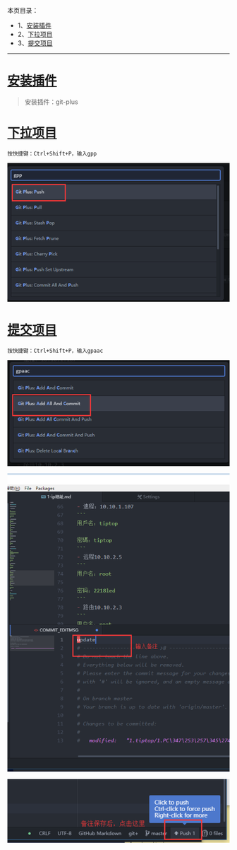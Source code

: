 本页目录：
- 1、[安装插件](#atom-01)
- 2、[下拉项目](#atom-01)
- 3、[提交项目](#atom-01)

***

# <a name="atom-01" href="#" >安装插件</a>

> 安装插件：git-plus

# <a name="atom-01" href="#" >下拉项目</a>

`按快捷键：Ctrl+Shift+P，输入gpp`

![](image/13-1.png)

# <a name="atom-01" href="#" >提交项目</a>

`按快捷键：Ctrl+Shift+P，输入gpaac`

![](image/13-2.png)

![](image/13-3.png)

![](image/13-4.png)
